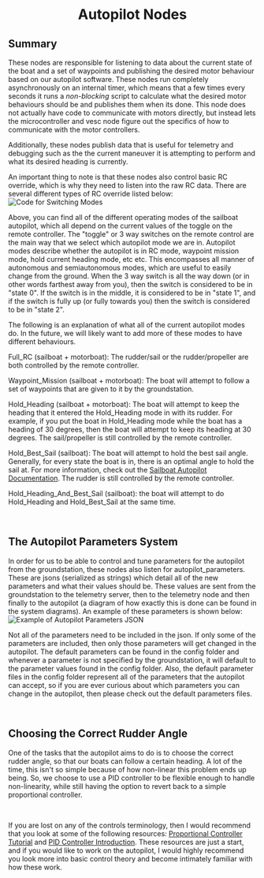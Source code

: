 # <p style="text-align: center;"> Autopilot Nodes </p>

## **Summary**
These nodes are responsible for listening to data about the current state of the boat and a set of waypoints and publishing the desired motor behaviour based on our autopilot software. These nodes run completely asynchronously on an internal timer, which means that a few times every seconds it runs a *non-blocking* script to calculate what the desired motor behaviours should be and publishes them when its done. This node does not actually have code to communicate with motors directly, but instead lets the microcontroller and vesc node figure out the specifics of how to communicate with the motor controllers.

Additionally, these nodes publish data that is useful for telemetry and debugging such as the the current maneuver it is attempting to perform and what its desired heading is currently.

An important thing to note is that these nodes also control basic RC override, which is why they need to listen into the raw RC data. There are several different types of RC override listed below:  
![Code for Switching Modes](../images/switches_and_autopilot_modes.png)

Above, you can find all of the different operating modes of the sailboat autopilot, which all depend on the current values of the toggle on the remote controller. The "toggle" or 3 way switches on the remote control are the main way that we select which autopilot mode we are in. Autopilot modes describe whether the autopilot is in RC mode, waypoint mission mode, hold current heading mode, etc etc. This encompasses all manner of autonomous and semiautonomous modes, which are useful to easily change from the ground. When the 3 way switch is all the way down (or in other words farthest away from you), then the switch is considered to be in "state 0". If the switch is in the middle, it is considered to be in "state 1", and if the switch is fully up (or fully towards you) then the switch is considered to be in "state 2".

The following is an explanation of what all of the current autopilot modes do. In the future, we will likely want to add more of these modes to have different behaviours. 

Full_RC (sailboat + motorboat): The rudder/sail or the rudder/propeller are both controlled by the remote controller.

Waypoint_Mission (sailboat + motorboat): The boat will attempt to follow a set of waypoints that are given to it by the groundstation.

Hold_Heading (sailboat + motorboat): The boat will attempt to keep the heading that it entered the Hold_Heading mode in with its rudder. For example, if you put the boat in Hold_Heading mode while the boat has a heading of 30 degrees, then the boat will attempt to keep its heading at 30 degrees. The sail/propeller is still controlled by the remote controller.

Hold_Best_Sail (sailboat): The boat will attempt to hold the best sail angle. Generally, for every state the boat is in, there is an optimal angle to hold the sail at. For more information, check out the [Sailboat Autopilot Documentation](sailboat_autopilot.md). The rudder is still controlled by the remote controller.

Hold_Heading_And_Best_Sail (sailboat): the boat will attempt to do Hold_Heading and Hold_Best_Sail at the same time.


<br>

## **The Autopilot Parameters System**

In order for us to be able to control and tune parameters for the autopilot from the groundstation, these nodes also listen for autopilot_parameters. These are jsons (serialized as strings) which detail all of the new parameters and what their values should be. These values are sent from the groundstation to the telemetry server, then to the telemetry node and then finally to the autopilot (a diagram of how exactly this is done can be found in the system diagrams). An example of these parameters is shown below:
![Example of Autopilot Parameters JSON](../images/autopilot_parameters_example.png)  

Not all of the parameters need to be included in the json. If only some of the parameters are included, then only those parameters will get changed in the autopilot. The default parameters can be found in the config folder and whenever a parameter is not specified by the groundstation, it will default to the parameter values found in the config folder. Also, the default parameter files in the config folder represent all of the parameters that the autopilot can accept, so if you are ever curious about which parameters you can change in the autopilot, then please check out the default parameters files.


<br>

## **Choosing the Correct Rudder Angle**

One of the tasks that the autopilot aims to do is to choose the correct rudder angle, so that our boats can follow a certain heading. A lot of the time, this isn't so simple because of how non-linear this problem ends up being. So, we choose to use a PID controller to be flexible enough to handle non-linearity, while still having the option to revert back to a simple proportional controller. 

<br>

If you are lost on any of the controls terminology, then I would recommend that you look at some of the following resources: [Proportional Controller Tutorial](https://www.youtube.com/watch?v=E0rdLQLMZdA&t=1s) and [PID Controller Introduction](https://www.youtube.com/watch?v=UR0hOmjaHp0). These resources are just a start, and if you would like to work on the autopilot, I would highly recommend you look more into basic control theory and become intimately familiar with how these work. 